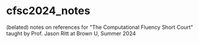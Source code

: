 # cfsc2024_notes
(belated) notes on references for "The Computational Fluency Short Court" taught by Prof. Jason Ritt at Brown U, Summer 2024

